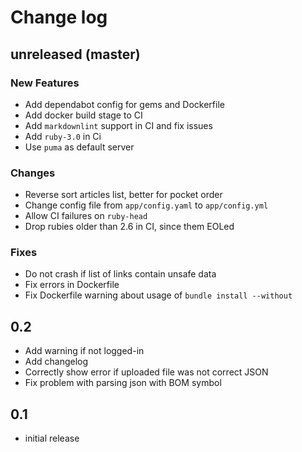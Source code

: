 # Change log

## unreleased (master)

### New Features

* Add dependabot config for gems and Dockerfile
* Add docker build stage to CI
* Add `markdownlint` support in CI and fix issues
* Add `ruby-3.0` in Ci
* Use `puma` as default server

### Changes

* Reverse sort articles list, better for pocket order
* Change config file from `app/config.yaml` to `app/config.yml`
* Allow CI failures on `ruby-head`
* Drop rubies older than 2.6 in CI, since them EOLed

### Fixes

* Do not crash if list of links contain unsafe data
* Fix errors in Dockerfile
* Fix Dockerfile warning about usage of `bundle install --without`

## 0.2

* Add warning if not logged-in
* Add changelog
* Correctly show error if uploaded file was not correct JSON
* Fix problem with parsing json with BOM symbol

## 0.1

* initial release
